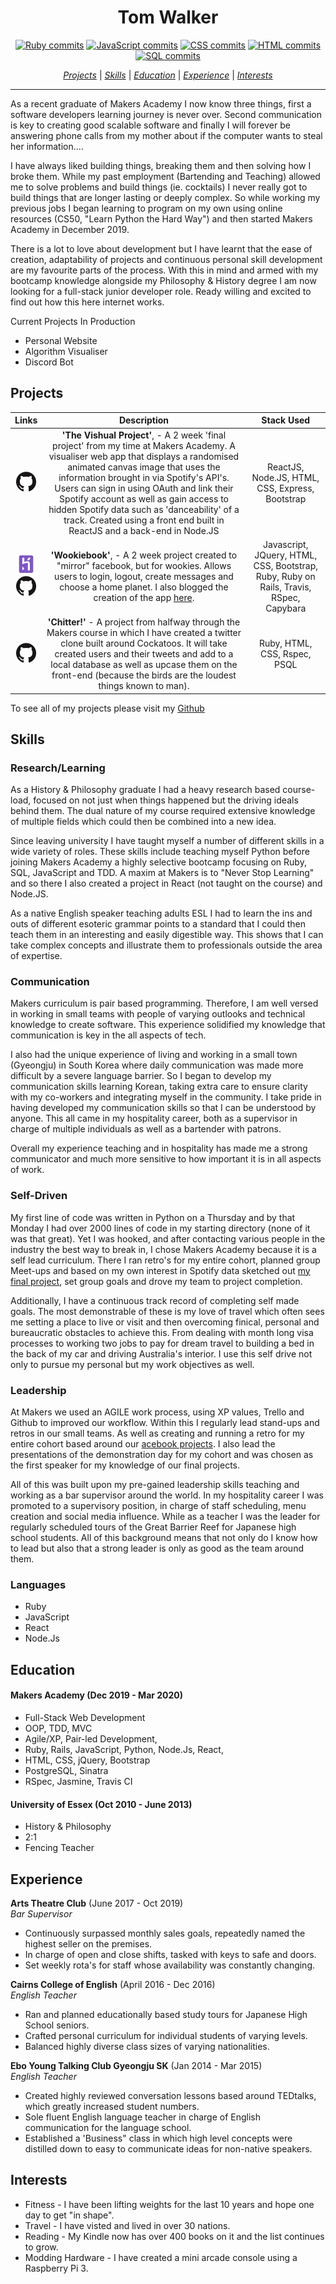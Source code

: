 <div align= "center" >
<h1>Tom Walker</h1>

[![Ruby commits][rubyCommits]](https://sourcerer.io/walker-tw)
[![JavaScript commits][jsCommits]](https://sourcerer.io/walker-tw)
[![CSS commits][cssCommits]](https://sourcerer.io/walker-tw)
[![HTML commits][htmlCommits]](https://sourcerer.io/walker-tw)
[![SQL commits][sqlCommits]](https://sourcerer.io/walker-tw)

[rubyCommits]: https://img.shields.io/badge/Ruby-red.svg
[jsCommits]: https://img.shields.io/badge/JavaScript-yellow.svg
[cssCommits]: https://img.shields.io/badge/CSS-blue.svg
[htmlCommits]: https://img.shields.io/badge/HTML-orange.svg
[sqlCommits]: https://img.shields.io/badge/SQL-brightgreen.svg


[*Projects*](#projects) | [*Skills*](#skills) | [*Education*](#education) | [*Experience*](#experience) | [*Interests*](#interests)

</div>

---

As a recent graduate of Makers Academy I now know three things, first a software developers learning journey is never over. Second communication is key to creating good scalable software and finally I will forever be answering phone calls from my mother about if the computer wants to steal her information....

I have always liked building things, breaking them and then solving how I broke them. While my past employment (Bartending and Teaching) allowed me to solve problems and build things (ie. cocktails) I never really got to build things that are longer lasting or deeply complex.
So while working my previous jobs I began learning to program on my own using online resources (CS50, "Learn Python the Hard Way") and then started Makers Academy in December 2019.

There is a lot to love about development but I have learnt that the ease of creation, adaptability of projects and continuous personal skill development are my favourite parts of the process. With this in mind and armed with my bootcamp knowledge alongside my Philosophy & History degree I am now looking for a full-stack junior developer role. Ready willing and excited to find out how this here internet works.

Current Projects In Production

- Personal Website
- Algorithm Visualiser
- Discord Bot

## Projects

|__Links__|__Description__|__Stack Used__|
|:-:|:-:|:-:|
|<p align="center"><a href="https://github.com/Walker-TW/Front-End-Vishual"><img src="./images/GitHub-120px.png"  height="32" width="32"></a></p>| __'The Vishual Project'__, - A 2 week 'final project' from my time at Makers Academy. A visualiser web app that displays a randomised animated canvas image that uses the information brought in via Spotify's API's. Users can sign in using OAuth and link their Spotify account as well as gain access to hidden Spotify data such as 'danceability' of a track. Created using a front end built in ReactJS and a back-end in Node.JS |ReactJS, Node.JS, HTML, CSS, Express, Bootstrap|
|<p align="center"><a href="https://dosdosdesperadosdynamicos.herokuapp.com/"><img src="./images/heroku-image.png"  height="32" width="32"></a><br><a href="https://github.com/Walker-TW/wookiebook"><img src="./images/GitHub-120px.png"  height="32" width="32"></a></p>| __'Wookiebook'__, - A 2 week project created to "mirror" facebook, but for wookies. Allows users to login, logout, create messages and choose a home planet. I also blogged the creation of the app [here](https://medium.com/@TWWalker/dosdosdesperadosdynamicos-acebook-not-a-copy-of-facebook-honest-f9e53b543aee). | Javascript, JQuery, HTML, CSS, Bootstrap, Ruby, Ruby on Rails, Travis, RSpec, Capybara|
|<p align="center"><a href="https://github.com/Walker-TW/Chitter-Challenge"><img src="./images/GitHub-120px.png"  height="32" width="32"></a></p>| __'Chitter!'__ - A project from halfway through the Makers course in which I have created a twitter clone built around Cockatoos. It will take created users and their tweets and add to a local database as well as upcase them on the front-end (because the birds are the loudest things known to man).|Ruby, HTML, CSS, Rspec, PSQL|


To see all of my projects please visit my [Github](https://github.com/Walker-TW)

## Skills

### Research/Learning

As a History & Philosophy graduate I had a heavy research based course-load, focused on not just when things happened but the driving ideals behind them. The dual nature of my course required extensive knowledge of multiple fields which could then be combined into a new idea.

Since leaving university I have taught myself a number of different skills in a wide variety of roles.
These skills include teaching myself Python before joining Makers Academy a highly selective bootcamp focusing on Ruby, SQL, JavaScript and TDD. A maxim at Makers is to "Never Stop Learning" and so there I also created a project in React (not taught on the course) and Node.JS.

As a native English speaker teaching adults ESL I had to learn the ins and outs of different esoteric grammar points to a standard that I could then teach them in an interesting and easily digestible way. This shows that I can take complex concepts and illustrate them to professionals outside the area of expertise.

### Communication

Makers curriculum is pair based programming. Therefore, I am well versed in working in small teams with people of varying outlooks and technical knowledge to create software. This experience solidified my knowledge that communication is key in the all aspects of tech.

I also had the unique experience of living and working in a small town (Gyeongju) in South Korea where daily communication was made more difficult by a severe language barrier. So I began to develop my communication skills learning Korean, taking extra care to ensure clarity with my co-workers and integrating myself in the community. I take pride in having developed my communication skills so that I can be understood by anyone. This all came in my hospitality career, both as a supervisor in charge of multiple individuals as well as a bartender with patrons.

Overall my experience teaching and in hospitality has made me a strong communicator and much more sensitive to how important it is in all aspects of work. 

### Self-Driven

My first line of code was written in Python on a Thursday and by that Monday I had over 2000 lines of code in my starting directory (none of it was that great). Yet I was hooked, and after contacting various people in the industry the best way to break in, I chose Makers Academy because it is a self lead curriculum. There I ran retro's for my entire cohort, planned group Meet-ups and based on my own interest in Spotify data sketched out [my final project](https://github.com/Walker-TW/Front-End-Vishual), set group goals and drove my team to project completion.

Additionally, I have a continuous track record of completing self made goals. The most demonstrable of these is my love of travel which often sees me setting a place to live or visit and then overcoming finical, personal and bureaucratic obstacles to achieve this. From dealing with month long visa processes to working two jobs to pay for dream travel to building a bed in the back of my car and driving Australia's interior. I use this self drive not only to pursue my personal but my work objectives as well.

### Leadership

At Makers we used an AGILE work process, using XP values, Trello and Github to improved our workflow. Within this I regularly lead stand-ups and retros in our small teams. As well as creating and running a retro for my entire cohort based around our [acebook projects](https://github.com/Walker-TW/wookiebook). I also lead the presentations of the demonstration day for my cohort and was chosen as the first speaker for my knowledge of our final projects. 

All of this was built upon my pre-gained leadership skills teaching and working as a bar supervisor around the world. In my hospitality career I was promoted to a supervisory position, in charge of staff scheduling, menu creation and social media influence. While as a teacher I was the leader for regularly scheduled tours of the Great Barrier Reef for Japanese high school students. All of this background means that not only do I know how to lead but also that a strong leader is only as good as the team around them.

### Languages 

- Ruby
- JavaScript
- React
- Node.Js

## Education

#### Makers Academy (Dec 2019 - Mar 2020)

- Full-Stack Web Development
- OOP, TDD, MVC
- Agile/XP, Pair-led Development,
- Ruby, Rails, JavaScript, Python, Node.Js, React, 
- HTML, CSS, jQuery, Bootstrap
- PostgreSQL, Sinatra
- RSpec, Jasmine, Travis CI

#### University of Essex (Oct 2010 - June 2013)

- History & Philosophy
- 2:1
- Fencing Teacher 

## Experience

**Arts Theatre Club** (June 2017 - Oct 2019)    
*Bar Supervisor*  

- Continuously surpassed monthly sales goals, repeatedly named the highest seller on the premises.
- In charge of open and close shifts, tasked with keys to safe and doors.
- Set weekly rota's for staff whose availability was constantly changing.

**Cairns College of English** (April 2016 - Dec 2016)   
*English Teacher*  

- Ran and planned educationally based study tours for Japanese High School seniors.
- Crafted personal curriculum for individual students of varying levels.
- Balanced highly diverse class sizes of varying nationalities.

**Ebo Young Talking Club Gyeongju SK** (Jan 2014 - Mar 2015)   
*English Teacher*  

- Created highly reviewed conversation lessons based around TEDtalks, which greatly increased student numbers. 
- Sole fluent English language teacher in charge of English communication for the language school.
- Established a 'Business" class in which high level concepts were distilled down to easy to communicate ideas for non-native speakers.

## Interests

- Fitness - I have been lifting weights for the last 10 years and hope one day to get "in shape".
- Travel - I have visted and lived in over 30 nations.
- Reading - My Kindle now has over 400 books on it and the list continues to grow.
- Modding Hardware - I have created a mini arcade console using a Raspberry Pi 3.
